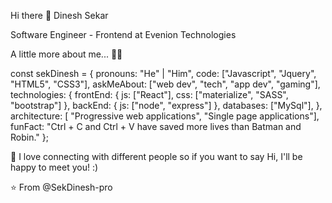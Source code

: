 Hi there 👋 Dinesh Sekar


Software Engineer - Frontend at Evenion Technologies

A little more about me... 🤷‍♂️

const sekDinesh = {
    pronouns: "He" | "Him",
    code: ["Javascript", "Jquery", "HTML5", "CSS3"],
    askMeAbout: ["web dev", "tech", "app dev", "gaming"],
    technologies: {
        frontEnd: {
            js: ["React"],
            css: ["materialize", "SASS", "bootstrap"]
        },
        backEnd: {
            js: ["node", "express"]
        },
        databases: ["MySql"],
    },
    architecture: [ "Progressive web applications", "Single page applications"],
    funFact: "Ctrl + C and Ctrl + V have saved more lives than Batman and Robin."
};

🎈 I love connecting with different people so if you want to say Hi, I'll be happy to meet you! :)

⭐️ From @SekDinesh-pro
